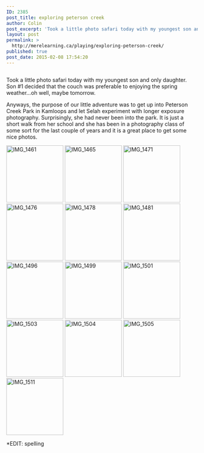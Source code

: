 ```yaml
---
ID: 2385
post_title: exploring peterson creek
author: Colin
post_excerpt: 'Took a little photo safari today with my youngest son and only daughter. Son #1 decided that the couch was preferable to enjoying the spring weather&hellip;oh well, maybe tomorrow. Anyways, the purpose of our little adventure was to get up into Peterson Creek Park in Kamloops and let Selah experiment with longer exposure photography. Surprisingly, [&hellip;]'
layout: post
permalink: >
  http://merelearning.ca/playing/exploring-peterson-creek/
published: true
post_date: 2015-02-08 17:54:20
---
```

<img src="http://lab.merelearning.ca/wp-content/uploads/2015/02/IMG_1503.jpg" alt="" />

Took a little photo safari today with my youngest son and only daughter. Son #1 decided that the couch was preferable to enjoying the spring weather…oh well, maybe tomorrow.

Anyways, the purpose of our little adventure was to get up into Peterson Creek Park in Kamloops and let Selah experiment with longer exposure photography. Surprisingly, she had never been into the park. It is just a short walk from her school and she has been in a photography class of some sort for the last couple of years and it is a great place to get some nice photos.

<a href="http://lab.merelearning.ca/playing/exploring-peterson-creek/attachment/img_1461/"><img class="attachment-thumbnail" src="http://lab.merelearning.ca/wp-content/uploads/2015/02/IMG_1461-150x150.jpg" alt="IMG_1461" width="150" height="150" data-attachment-id="2566" data-orig-file="http://lab.merelearning.ca/wp-content/uploads/2015/02/IMG_1461.jpg" data-orig-size="3264,2448" data-comments-opened="1" data-image-meta="{&quot;aperture&quot;:&quot;2.4&quot;,&quot;credit&quot;:&quot;&quot;,&quot;camera&quot;:&quot;iPhone 5&quot;,&quot;caption&quot;:&quot;&quot;,&quot;created_timestamp&quot;:&quot;1423400259&quot;,&quot;copyright&quot;:&quot;&quot;,&quot;focal_length&quot;:&quot;4.12&quot;,&quot;iso&quot;:&quot;50&quot;,&quot;shutter_speed&quot;:&quot;0.000386996904025&quot;,&quot;title&quot;:&quot;&quot;,&quot;orientation&quot;:&quot;1&quot;}" data-image-title="IMG_1461" data-image-description="" data-medium-file="http://lab.merelearning.ca/wp-content/uploads/2015/02/IMG_1461-300x225.jpg" data-large-file="http://lab.merelearning.ca/wp-content/uploads/2015/02/IMG_1461-1024x768.jpg" /></a>
<a href="http://lab.merelearning.ca/playing/exploring-peterson-creek/attachment/img_1465/"><img class="attachment-thumbnail" src="http://lab.merelearning.ca/wp-content/uploads/2015/02/IMG_1465-150x150.jpg" alt="IMG_1465" width="150" height="150" data-attachment-id="2567" data-orig-file="http://lab.merelearning.ca/wp-content/uploads/2015/02/IMG_1465.jpg" data-orig-size="3264,2448" data-comments-opened="1" data-image-meta="{&quot;aperture&quot;:&quot;2.4&quot;,&quot;credit&quot;:&quot;&quot;,&quot;camera&quot;:&quot;iPhone 5&quot;,&quot;caption&quot;:&quot;&quot;,&quot;created_timestamp&quot;:&quot;1423400806&quot;,&quot;copyright&quot;:&quot;&quot;,&quot;focal_length&quot;:&quot;4.12&quot;,&quot;iso&quot;:&quot;50&quot;,&quot;shutter_speed&quot;:&quot;0.00350877192982&quot;,&quot;title&quot;:&quot;&quot;,&quot;orientation&quot;:&quot;1&quot;}" data-image-title="IMG_1465" data-image-description="" data-medium-file="http://lab.merelearning.ca/wp-content/uploads/2015/02/IMG_1465-300x225.jpg" data-large-file="http://lab.merelearning.ca/wp-content/uploads/2015/02/IMG_1465-1024x768.jpg" /></a>
<a href="http://lab.merelearning.ca/playing/exploring-peterson-creek/attachment/img_1471/"><img class="attachment-thumbnail" src="http://lab.merelearning.ca/wp-content/uploads/2015/02/IMG_1471-150x150.jpg" alt="IMG_1471" width="150" height="150" data-attachment-id="2568" data-orig-file="http://lab.merelearning.ca/wp-content/uploads/2015/02/IMG_1471.jpg" data-orig-size="3264,2448" data-comments-opened="1" data-image-meta="{&quot;aperture&quot;:&quot;2.4&quot;,&quot;credit&quot;:&quot;&quot;,&quot;camera&quot;:&quot;iPhone 5&quot;,&quot;caption&quot;:&quot;&quot;,&quot;created_timestamp&quot;:&quot;1423400940&quot;,&quot;copyright&quot;:&quot;&quot;,&quot;focal_length&quot;:&quot;4.12&quot;,&quot;iso&quot;:&quot;50&quot;,&quot;shutter_speed&quot;:&quot;0.00529100529101&quot;,&quot;title&quot;:&quot;&quot;,&quot;orientation&quot;:&quot;1&quot;}" data-image-title="IMG_1471" data-image-description="" data-medium-file="http://lab.merelearning.ca/wp-content/uploads/2015/02/IMG_1471-300x225.jpg" data-large-file="http://lab.merelearning.ca/wp-content/uploads/2015/02/IMG_1471-1024x768.jpg" /></a>
<a href="http://lab.merelearning.ca/playing/exploring-peterson-creek/attachment/img_1476/"><img class="attachment-thumbnail" src="http://lab.merelearning.ca/wp-content/uploads/2015/02/IMG_1476-150x150.jpg" alt="IMG_1476" width="150" height="150" data-attachment-id="2569" data-orig-file="http://lab.merelearning.ca/wp-content/uploads/2015/02/IMG_1476.jpg" data-orig-size="3264,2448" data-comments-opened="1" data-image-meta="{&quot;aperture&quot;:&quot;2.4&quot;,&quot;credit&quot;:&quot;&quot;,&quot;camera&quot;:&quot;iPhone 5&quot;,&quot;caption&quot;:&quot;&quot;,&quot;created_timestamp&quot;:&quot;1423401341&quot;,&quot;copyright&quot;:&quot;&quot;,&quot;focal_length&quot;:&quot;4.12&quot;,&quot;iso&quot;:&quot;50&quot;,&quot;shutter_speed&quot;:&quot;0.00254452926209&quot;,&quot;title&quot;:&quot;&quot;,&quot;orientation&quot;:&quot;1&quot;}" data-image-title="IMG_1476" data-image-description="" data-medium-file="http://lab.merelearning.ca/wp-content/uploads/2015/02/IMG_1476-300x225.jpg" data-large-file="http://lab.merelearning.ca/wp-content/uploads/2015/02/IMG_1476-1024x768.jpg" /></a>
<a href="http://lab.merelearning.ca/playing/exploring-peterson-creek/attachment/img_1478/"><img class="attachment-thumbnail" src="http://lab.merelearning.ca/wp-content/uploads/2015/02/IMG_1478-150x150.jpg" alt="IMG_1478" width="150" height="150" data-attachment-id="2570" data-orig-file="http://lab.merelearning.ca/wp-content/uploads/2015/02/IMG_1478.jpg" data-orig-size="3264,2448" data-comments-opened="1" data-image-meta="{&quot;aperture&quot;:&quot;2.4&quot;,&quot;credit&quot;:&quot;&quot;,&quot;camera&quot;:&quot;iPhone 5&quot;,&quot;caption&quot;:&quot;&quot;,&quot;created_timestamp&quot;:&quot;1423401897&quot;,&quot;copyright&quot;:&quot;&quot;,&quot;focal_length&quot;:&quot;4.12&quot;,&quot;iso&quot;:&quot;50&quot;,&quot;shutter_speed&quot;:&quot;0.00166112956811&quot;,&quot;title&quot;:&quot;&quot;,&quot;orientation&quot;:&quot;1&quot;}" data-image-title="IMG_1478" data-image-description="" data-medium-file="http://lab.merelearning.ca/wp-content/uploads/2015/02/IMG_1478-300x225.jpg" data-large-file="http://lab.merelearning.ca/wp-content/uploads/2015/02/IMG_1478-1024x768.jpg" /></a>
<a href="http://lab.merelearning.ca/playing/exploring-peterson-creek/attachment/img_1481/"><img class="attachment-thumbnail" src="http://lab.merelearning.ca/wp-content/uploads/2015/02/IMG_1481-150x150.jpg" alt="IMG_1481" width="150" height="150" data-attachment-id="2571" data-orig-file="http://lab.merelearning.ca/wp-content/uploads/2015/02/IMG_1481.jpg" data-orig-size="2448,3264" data-comments-opened="1" data-image-meta="{&quot;aperture&quot;:&quot;2.4&quot;,&quot;credit&quot;:&quot;&quot;,&quot;camera&quot;:&quot;iPhone 5&quot;,&quot;caption&quot;:&quot;&quot;,&quot;created_timestamp&quot;:&quot;1423401930&quot;,&quot;copyright&quot;:&quot;&quot;,&quot;focal_length&quot;:&quot;4.12&quot;,&quot;iso&quot;:&quot;50&quot;,&quot;shutter_speed&quot;:&quot;0.0016051364366&quot;,&quot;title&quot;:&quot;&quot;,&quot;orientation&quot;:&quot;1&quot;}" data-image-title="IMG_1481" data-image-description="" data-medium-file="http://lab.merelearning.ca/wp-content/uploads/2015/02/IMG_1481-225x300.jpg" data-large-file="http://lab.merelearning.ca/wp-content/uploads/2015/02/IMG_1481-768x1024.jpg" /></a>
<a href="http://lab.merelearning.ca/playing/exploring-peterson-creek/attachment/img_1496/"><img class="attachment-thumbnail" src="http://lab.merelearning.ca/wp-content/uploads/2015/02/IMG_1496-150x150.jpg" alt="IMG_1496" width="150" height="150" data-attachment-id="2572" data-orig-file="http://lab.merelearning.ca/wp-content/uploads/2015/02/IMG_1496.jpg" data-orig-size="3264,2448" data-comments-opened="1" data-image-meta="{&quot;aperture&quot;:&quot;2.4&quot;,&quot;credit&quot;:&quot;&quot;,&quot;camera&quot;:&quot;iPhone 5&quot;,&quot;caption&quot;:&quot;&quot;,&quot;created_timestamp&quot;:&quot;1423403579&quot;,&quot;copyright&quot;:&quot;&quot;,&quot;focal_length&quot;:&quot;4.12&quot;,&quot;iso&quot;:&quot;50&quot;,&quot;shutter_speed&quot;:&quot;0.025&quot;,&quot;title&quot;:&quot;&quot;,&quot;orientation&quot;:&quot;1&quot;}" data-image-title="IMG_1496" data-image-description="" data-medium-file="http://lab.merelearning.ca/wp-content/uploads/2015/02/IMG_1496-300x225.jpg" data-large-file="http://lab.merelearning.ca/wp-content/uploads/2015/02/IMG_1496-1024x768.jpg" /></a>
<a href="http://lab.merelearning.ca/playing/exploring-peterson-creek/attachment/img_1499/"><img class="attachment-thumbnail" src="http://lab.merelearning.ca/wp-content/uploads/2015/02/IMG_1499-150x150.jpg" alt="IMG_1499" width="150" height="150" data-attachment-id="2573" data-orig-file="http://lab.merelearning.ca/wp-content/uploads/2015/02/IMG_1499.jpg" data-orig-size="3264,2448" data-comments-opened="1" data-image-meta="{&quot;aperture&quot;:&quot;2.4&quot;,&quot;credit&quot;:&quot;&quot;,&quot;camera&quot;:&quot;iPhone 5&quot;,&quot;caption&quot;:&quot;&quot;,&quot;created_timestamp&quot;:&quot;1423404118&quot;,&quot;copyright&quot;:&quot;&quot;,&quot;focal_length&quot;:&quot;4.12&quot;,&quot;iso&quot;:&quot;80&quot;,&quot;shutter_speed&quot;:&quot;0.00833333333333&quot;,&quot;title&quot;:&quot;&quot;,&quot;orientation&quot;:&quot;1&quot;}" data-image-title="IMG_1499" data-image-description="" data-medium-file="http://lab.merelearning.ca/wp-content/uploads/2015/02/IMG_1499-300x225.jpg" data-large-file="http://lab.merelearning.ca/wp-content/uploads/2015/02/IMG_1499-1024x768.jpg" /></a>
<a href="http://lab.merelearning.ca/playing/exploring-peterson-creek/attachment/img_1501/"><img class="attachment-thumbnail" src="http://lab.merelearning.ca/wp-content/uploads/2015/02/IMG_1501-150x150.jpg" alt="IMG_1501" width="150" height="150" data-attachment-id="2574" data-orig-file="http://lab.merelearning.ca/wp-content/uploads/2015/02/IMG_1501.jpg" data-orig-size="2448,3264" data-comments-opened="1" data-image-meta="{&quot;aperture&quot;:&quot;2.4&quot;,&quot;credit&quot;:&quot;&quot;,&quot;camera&quot;:&quot;iPhone 5&quot;,&quot;caption&quot;:&quot;&quot;,&quot;created_timestamp&quot;:&quot;1423404124&quot;,&quot;copyright&quot;:&quot;&quot;,&quot;focal_length&quot;:&quot;4.12&quot;,&quot;iso&quot;:&quot;80&quot;,&quot;shutter_speed&quot;:&quot;0.00833333333333&quot;,&quot;title&quot;:&quot;&quot;,&quot;orientation&quot;:&quot;1&quot;}" data-image-title="IMG_1501" data-image-description="" data-medium-file="http://lab.merelearning.ca/wp-content/uploads/2015/02/IMG_1501-225x300.jpg" data-large-file="http://lab.merelearning.ca/wp-content/uploads/2015/02/IMG_1501-768x1024.jpg" /></a>
<a href="http://lab.merelearning.ca/playing/exploring-peterson-creek/attachment/img_1503/"><img class="attachment-thumbnail" src="http://lab.merelearning.ca/wp-content/uploads/2015/02/IMG_1503-150x150.jpg" alt="IMG_1503" width="150" height="150" data-attachment-id="2575" data-orig-file="http://lab.merelearning.ca/wp-content/uploads/2015/02/IMG_1503.jpg" data-orig-size="2448,2448" data-comments-opened="1" data-image-meta="{&quot;aperture&quot;:&quot;2.4&quot;,&quot;credit&quot;:&quot;&quot;,&quot;camera&quot;:&quot;iPhone 5&quot;,&quot;caption&quot;:&quot;&quot;,&quot;created_timestamp&quot;:&quot;1423404560&quot;,&quot;copyright&quot;:&quot;&quot;,&quot;focal_length&quot;:&quot;4.12&quot;,&quot;iso&quot;:&quot;50&quot;,&quot;shutter_speed&quot;:&quot;0.00833333333333&quot;,&quot;title&quot;:&quot;&quot;,&quot;orientation&quot;:&quot;1&quot;}" data-image-title="IMG_1503" data-image-description="" data-medium-file="http://lab.merelearning.ca/wp-content/uploads/2015/02/IMG_1503-300x300.jpg" data-large-file="http://lab.merelearning.ca/wp-content/uploads/2015/02/IMG_1503-1024x1024.jpg" /></a>
<a href="http://lab.merelearning.ca/playing/exploring-peterson-creek/attachment/img_1504/"><img class="attachment-thumbnail" src="http://lab.merelearning.ca/wp-content/uploads/2015/02/IMG_1504-150x150.jpg" alt="IMG_1504" width="150" height="150" data-attachment-id="2576" data-orig-file="http://lab.merelearning.ca/wp-content/uploads/2015/02/IMG_1504.jpg" data-orig-size="2448,2448" data-comments-opened="1" data-image-meta="{&quot;aperture&quot;:&quot;2.4&quot;,&quot;credit&quot;:&quot;&quot;,&quot;camera&quot;:&quot;iPhone 5&quot;,&quot;caption&quot;:&quot;&quot;,&quot;created_timestamp&quot;:&quot;1423404629&quot;,&quot;copyright&quot;:&quot;&quot;,&quot;focal_length&quot;:&quot;4.12&quot;,&quot;iso&quot;:&quot;50&quot;,&quot;shutter_speed&quot;:&quot;0.0059880239521&quot;,&quot;title&quot;:&quot;&quot;,&quot;orientation&quot;:&quot;1&quot;}" data-image-title="IMG_1504" data-image-description="" data-medium-file="http://lab.merelearning.ca/wp-content/uploads/2015/02/IMG_1504-300x300.jpg" data-large-file="http://lab.merelearning.ca/wp-content/uploads/2015/02/IMG_1504-1024x1024.jpg" /></a>
<a href="http://lab.merelearning.ca/playing/exploring-peterson-creek/attachment/img_1505/"><img class="attachment-thumbnail" src="http://lab.merelearning.ca/wp-content/uploads/2015/02/IMG_1505-150x150.jpg" alt="IMG_1505" width="150" height="150" data-attachment-id="2577" data-orig-file="http://lab.merelearning.ca/wp-content/uploads/2015/02/IMG_1505.jpg" data-orig-size="2448,2448" data-comments-opened="1" data-image-meta="{&quot;aperture&quot;:&quot;2.4&quot;,&quot;credit&quot;:&quot;&quot;,&quot;camera&quot;:&quot;iPhone 5&quot;,&quot;caption&quot;:&quot;&quot;,&quot;created_timestamp&quot;:&quot;1423404653&quot;,&quot;copyright&quot;:&quot;&quot;,&quot;focal_length&quot;:&quot;4.12&quot;,&quot;iso&quot;:&quot;50&quot;,&quot;shutter_speed&quot;:&quot;0.00284090909091&quot;,&quot;title&quot;:&quot;&quot;,&quot;orientation&quot;:&quot;1&quot;}" data-image-title="IMG_1505" data-image-description="" data-medium-file="http://lab.merelearning.ca/wp-content/uploads/2015/02/IMG_1505-300x300.jpg" data-large-file="http://lab.merelearning.ca/wp-content/uploads/2015/02/IMG_1505-1024x1024.jpg" /></a>
<a href="http://lab.merelearning.ca/playing/exploring-peterson-creek/attachment/img_1511/"><img class="attachment-thumbnail" src="http://lab.merelearning.ca/wp-content/uploads/2015/02/IMG_1511-150x150.jpg" alt="IMG_1511" width="150" height="150" data-attachment-id="2578" data-orig-file="http://lab.merelearning.ca/wp-content/uploads/2015/02/IMG_1511.jpg" data-orig-size="3264,2448" data-comments-opened="1" data-image-meta="{&quot;aperture&quot;:&quot;2.4&quot;,&quot;credit&quot;:&quot;&quot;,&quot;camera&quot;:&quot;iPhone 5&quot;,&quot;caption&quot;:&quot;&quot;,&quot;created_timestamp&quot;:&quot;1423404745&quot;,&quot;copyright&quot;:&quot;&quot;,&quot;focal_length&quot;:&quot;4.12&quot;,&quot;iso&quot;:&quot;50&quot;,&quot;shutter_speed&quot;:&quot;0.003300330033&quot;,&quot;title&quot;:&quot;&quot;,&quot;orientation&quot;:&quot;1&quot;}" data-image-title="IMG_1511" data-image-description="" data-medium-file="http://lab.merelearning.ca/wp-content/uploads/2015/02/IMG_1511-300x225.jpg" data-large-file="http://lab.merelearning.ca/wp-content/uploads/2015/02/IMG_1511-1024x768.jpg" /></a>

*EDIT: spelling
<div id="themify_builder_content-2564" class="themify_builder_content themify_builder_content-2564 themify_builder themify_builder_front" data-postid="2564"></div>
<!-- /themify_builder_content -->